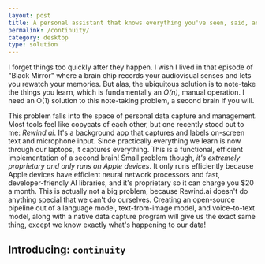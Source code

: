 ```yaml
---
layout: post
title: A personal assistant that knows everything you've seen, said, and heard
permalink: /continuity/
category: desktop
type: solution
---
```

I forget things too quickly after they happen. I wish I lived in that episode of "Black Mirror" where a brain chip records your audiovisual senses and lets you rewatch your memories. But alas, the ubiquitous solution is to note-take the things you learn, which is fundamentally an *O(n)*, manual operation. I need an O(1) solution to this note-taking problem, a second brain if you will.

This problem falls into the space of personal data capture and management. Most tools feel like copycats of each other, but one recently stood out to me: *Rewind.ai*. It's a background app that captures and labels on-screen text and microphone input. Since practically everything we learn is now through our laptops, it captures everything. This is a functional, efficient implementation of a second brain! 
Small problem though, *it's extremely proprietary and only runs on Apple devices*. It only runs efficiently because Apple devices have efficient neural network processors and fast, developer-friendly AI libraries, and it's proprietary so it can charge you $20 a month.
This is actually not a big problem, because Rewind.ai doesn't do anything special that we can't do ourselves. Creating an open-source pipeline out of a language model, text-from-image model, and voice-to-text model, along with a native data capture program will give us the exact same thing, except we know exactly what's happening to our data!


## Introducing: `continuity`
